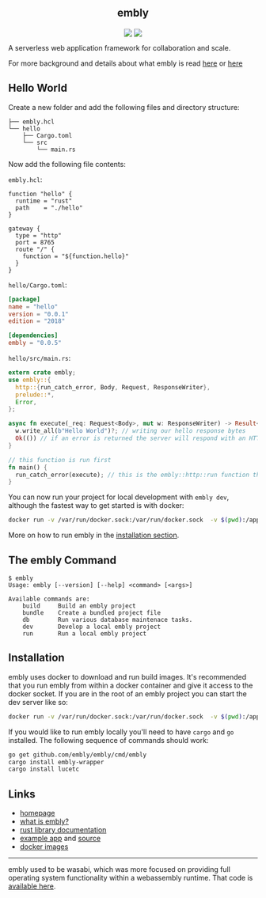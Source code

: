 <h2 align="center">embly</h2>

<p align="center">
  <a href="https://docs.rs/embly">
    <img src="https://docs.rs/embly/badge.svg"valign="middle"></a>
  <a href="https://crates.io/crates/embly">
    <img src="https://img.shields.io/crates/v/embly.svg"valign="middle"></a>
</p>

A serverless web application framework for collaboration and scale. 

For more background and details about what embly is read [here](https://embly.run) or [here](https://embly.run/what-is-embly)


## Hello World

 Create a new folder and add the following files and directory structure:

```
├── embly.hcl
└── hello
    ├── Cargo.toml
    └── src
        └── main.rs
```
Now add the following file contents:

`embly.hcl`:
<!-- begin embly.hcl -->
```hcl
function "hello" {
  runtime = "rust"
  path    = "./hello"
}

gateway {
  type = "http"
  port = 8765
  route "/" {
    function = "${function.hello}"
  }
}
```
<!-- end embly.hcl -->

`hello/Cargo.toml`:
<!-- begin hello/Cargo.toml -->
```toml
[package]
name = "hello"
version = "0.0.1"
edition = "2018"

[dependencies]
embly = "0.0.5"
```
<!-- end hello/Cargo.toml -->

`hello/src/main.rs`:
<!-- begin hello/src/main.rs -->
```rust
extern crate embly;
use embly::{
  http::{run_catch_error, Body, Request, ResponseWriter},
  prelude::*,
  Error,
};

async fn execute(_req: Request<Body>, mut w: ResponseWriter) -> Result<(), Error> {
  w.write_all(b"Hello World")?; // writing our hello response bytes
  Ok(()) // if an error is returned the server will respond with an HTTP error
}

// this function is run first
fn main() {
  run_catch_error(execute); // this is the embly::http::run function that is specific to http responses
}
```
<!-- end hello/src/main.rs -->

You can now run your project for local development with `embly dev`, although the fastest way to get started is with docker:

```bash
docker run -v /var/run/docker.sock:/var/run/docker.sock  -v $(pwd):/app -p 8765:8765 -it embly/embly embly dev
```

More on how to run embly in the [installation section](#Installation).


## The embly Command

```
$ embly
Usage: embly [--version] [--help] <command> [<args>]

Available commands are:
    build     Build an embly project
    bundle    Create a bundled project file
    db        Run various database maintenace tasks. 
    dev       Develop a local embly project
    run       Run a local embly project
```

## Installation

embly uses docker to download and run build images. It's recommended that you run embly from within a docker container and give it access to the docker socket. If you are in the root of an embly project you can start the dev server like so:
```bash
docker run -v /var/run/docker.sock:/var/run/docker.sock  -v $(pwd):/app -p 8765:8765 -it embly/embly embly dev
```

If you would like to run embly locally you'll need to have `cargo` and `go` installed. The following sequence of commands should work:
```bash
go get github.com/embly/embly/cmd/embly
cargo install embly-wrapper
cargo install lucetc
```


## Links

 - [homepage](https://embly/.run)
 - [what is embly?](https://embly.run/what-is-embly)
 - [rust library documentation]()
 - [example app](https://embly.run/app) and [source](/app)
 - [docker images](https://hub.docker.com/u/embly)


----

embly used to be wasabi, which was more focused on providing full operating system functionality within a
webassembly runtime. That code is [available here](https://github.com/maxmcd/wasabi-archive).
